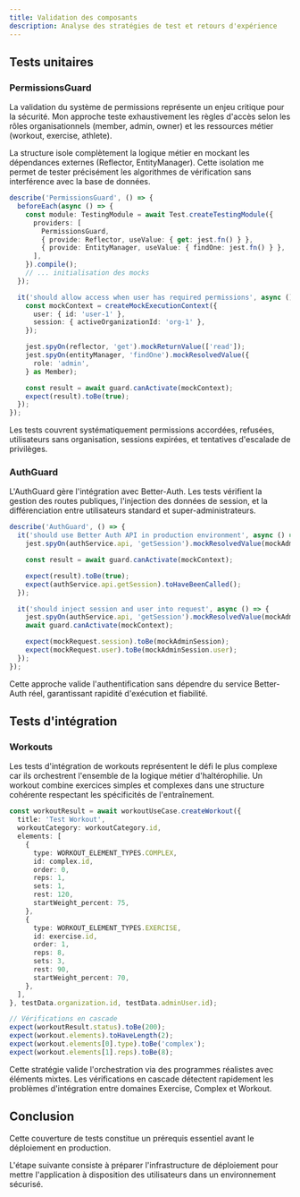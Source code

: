 ```yaml
---
title: Validation des composants
description: Analyse des stratégies de test et retours d'expérience
---
```


## Tests unitaires

### PermissionsGuard

La validation du système de permissions représente un enjeu critique pour la sécurité. Mon approche teste exhaustivement les règles d'accès selon les rôles organisationnels (member, admin, owner) et les ressources métier (workout, exercise, athlete).

La structure isole complètement la logique métier en mockant les dépendances externes (Reflector, EntityManager). Cette isolation me permet de tester précisément les algorithmes de vérification sans interférence avec la base de données.

```typescript
describe('PermissionsGuard', () => {
  beforeEach(async () => {
    const module: TestingModule = await Test.createTestingModule({
      providers: [
        PermissionsGuard,
        { provide: Reflector, useValue: { get: jest.fn() } },
        { provide: EntityManager, useValue: { findOne: jest.fn() } },
      ],
    }).compile();
    // ... initialisation des mocks
  });

  it('should allow access when user has required permissions', async () => {
    const mockContext = createMockExecutionContext({
      user: { id: 'user-1' },
      session: { activeOrganizationId: 'org-1' },
    });

    jest.spyOn(reflector, 'get').mockReturnValue(['read']);
    jest.spyOn(entityManager, 'findOne').mockResolvedValue({
      role: 'admin',
    } as Member);

    const result = await guard.canActivate(mockContext);
    expect(result).toBe(true);
  });
});
```

Les tests couvrent systématiquement permissions accordées, refusées, utilisateurs sans organisation, sessions expirées, et tentatives d'escalade de privilèges.

### AuthGuard

L'AuthGuard gère l'intégration avec Better-Auth. Les tests vérifient la gestion des routes publiques, l'injection des données de session, et la différenciation entre utilisateurs standard et super-administrateurs.

```typescript
describe('AuthGuard', () => {
  it('should use Better Auth API in production environment', async () => {
    jest.spyOn(authService.api, 'getSession').mockResolvedValue(mockAdminSession);

    const result = await guard.canActivate(mockContext);

    expect(result).toBe(true);
    expect(authService.api.getSession).toHaveBeenCalled();
  });

  it('should inject session and user into request', async () => {
    jest.spyOn(authService.api, 'getSession').mockResolvedValue(mockAdminSession);
    await guard.canActivate(mockContext);

    expect(mockRequest.session).toBe(mockAdminSession);
    expect(mockRequest.user).toBe(mockAdminSession.user);
  });
});
```

Cette approche valide l'authentification sans dépendre du service Better-Auth réel, garantissant rapidité d'exécution et fiabilité.

## Tests d'intégration

### Workouts

Les tests d'intégration de workouts représentent le défi le plus complexe car ils orchestrent l'ensemble de la logique métier d'haltérophilie. Un workout combine exercices simples et complexes dans une structure cohérente respectant les spécificités de l'entraînement.

```typescript
const workoutResult = await workoutUseCase.createWorkout({
  title: 'Test Workout',
  workoutCategory: workoutCategory.id,
  elements: [
    {
      type: WORKOUT_ELEMENT_TYPES.COMPLEX,
      id: complex.id,
      order: 0,
      reps: 1,
      sets: 1,
      rest: 120,
      startWeight_percent: 75,
    },
    {
      type: WORKOUT_ELEMENT_TYPES.EXERCISE,
      id: exercise.id,
      order: 1,
      reps: 8,
      sets: 3,
      rest: 90,
      startWeight_percent: 70,
    },
  ],
}, testData.organization.id, testData.adminUser.id);

// Vérifications en cascade
expect(workoutResult.status).toBe(200);
expect(workout.elements).toHaveLength(2);
expect(workout.elements[0].type).toBe('complex');
expect(workout.elements[1].reps).toBe(8);
```

Cette stratégie valide l'orchestration via des programmes réalistes avec éléments mixtes. Les vérifications en cascade détectent rapidement les problèmes d'intégration entre domaines Exercise, Complex et Workout.

## Conclusion

Cette couverture de tests constitue un prérequis essentiel avant le déploiement en production.

L'étape suivante consiste à préparer l'infrastructure de déploiement pour mettre l'application à disposition des utilisateurs dans un environnement sécurisé.
